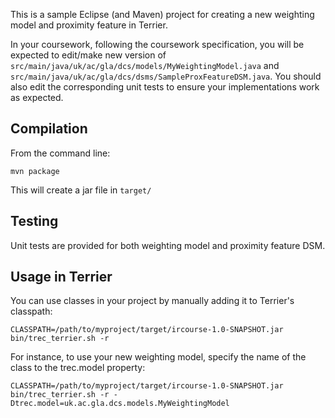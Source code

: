 This is a sample Eclipse (and Maven) project for creating a new weighting model and proximity feature in Terrier.

In your coursework, following the coursework specification, you will be expected to edit/make new version of `src/main/java/uk/ac/gla/dcs/models/MyWeightingModel.java` and `src/main/java/uk/ac/gla/dcs/dsms/SampleProxFeatureDSM.java`. You should also edit the corresponding unit tests to ensure your implementations work as expected.

## Compilation

From the command line:
	
	mvn package

This will create a jar file in `target/`

## Testing

Unit tests are provided for both weighting model and proximity feature DSM.

## Usage in Terrier

You can use classes in your project by manually adding it to Terrier's classpath:

	CLASSPATH=/path/to/myproject/target/ircourse-1.0-SNAPSHOT.jar bin/trec_terrier.sh -r

For instance, to use your new weighting model, specify the name of the class to the trec.model property:

	CLASSPATH=/path/to/myproject/target/ircourse-1.0-SNAPSHOT.jar bin/trec_terrier.sh -r -Dtrec.model=uk.ac.gla.dcs.models.MyWeightingModel
